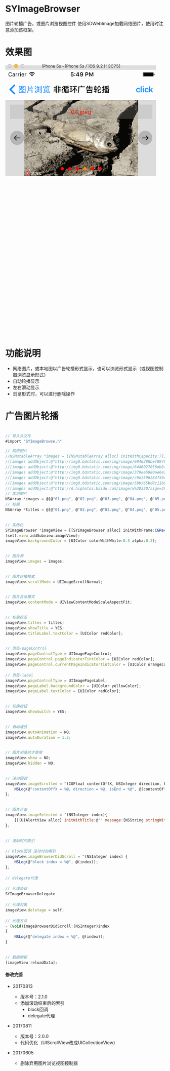 # SYImageBrowser
图片轮播广告，或图片浏览视图控件
使用SDWebImage加载网络图片，使用时注意添加该框架。

# 效果图
![syimagebrowse.gif](./syimagebrowse.gif)

# 功能说明
 * 网络图片，或本地图以广告轮播形式显示，也可以浏览形式显示（或视图控制器浏览显示形式）
  * 自动轮播显示
  * 左右滑动显示
  * 浏览形式时，可以进行删除操作

# 广告图片轮播

~~~ javascript

// 导入头文件
#import "SYImageBrowse.h"

~~~ 

~~~ javascript
// 网络图片
//NSMutableArray *images = [[NSMutableArray alloc] initWithCapacity:7];
//[images addObject:@"http://img0.bdstatic.com/img/image/6946388bef89760a5a2316f888602a721440491660.jpg"];
//[images addObject:@"http://img0.bdstatic.com/img/image/6446027056db8afa73b23eaf953dadde1410240902.jpg"];
//[images addObject:@"http://img0.bdstatic.com/img/image/379ee5880ae642e12c24b731501d01d91409804208.jpg"];
//[images addObject:@"http://img0.bdstatic.com/img/image/c9e2596284f50ce95cbed0d756fdd22b1409207983.jpg"];
//[images addObject:@"http://img0.bdstatic.com/img/image/5bb565bd8c11b67a46bcfb36cc506f6c1409130294.jpg"];
//[images addObject:@"http://d.hiphotos.baidu.com/image/w%3D230/sign=3941c09f0ef431adbcd2443a7b37ac0f/bd315c6034a85edf0647db2e4b540923dc5475f7.jpg"];
// 本地图片
NSArray *images = @[@"01.png", @"02.png", @"03.png", @"04.png", @"05.png", @"06.png"];
// 标题
NSArray *titles = @[@"01.png", @"02.png", @"03.png", @"04.png", @"05.png", @"06.png"];

~~~ 

~~~ javascript

// 实例化
SYImageBrowser *imageView = [[SYImageBrowser alloc] initWithFrame:CGRectMake(0.0, 0.0, self.view.frame.size.width, 160.0)];
[self.view addSubview:imageView];
imageView.backgroundColor = [UIColor colorWithWhite:0.5 alpha:0.3];

~~~ 

~~~ javascript

// 图片源
imageView.images = images;

~~~ 

~~~ javascript

// 图片轮播模式
imageView.scrollMode = UIImageScrollNormal;

~~~ 

~~~ javascript

// 图片显示模式
imageView.contentMode = UIViewContentModeScaleAspectFit;

~~~ 

~~~ javascript

// 标题标签
imageView.titles = titles;
imageView.showTitle = YES;
imageView.titleLabel.textColor = [UIColor redColor];

~~~ 

~~~ javascript

// 页签-pageControl
imageView.pageControlType = UIImagePageControl;
imageView.pageControl.pageIndicatorTintColor = [UIColor redColor];
imageView.pageControl.currentPageIndicatorTintColor = [UIColor orangeColor];

// 页签-label 
imageView.pageControlType = UIImagePageLabel;
imageView.pageLabel.backgroundColor = [UIColor yellowColor];
imageView.pageLabel.textColor = [UIColor redColor];

~~~ 

~~~ javascript

// 切换按钮
imageView.showSwitch = YES;

~~~ 

~~~ javascript

// 自动播放
imageView.autoAnimation = NO;
imageView.autoDuration = 1.2;

~~~ 

~~~ javascript

// 图片浏览时才使用
imageView.show = NO;
imageView.hidden = NO;

~~~ 

~~~ javascript

// 滚动回调
imageView.imageScrolled = ^(CGFloat contentOffX, NSInteger direction, BOOL isEnd){
    NSLog(@"contentOffX = %@, direction = %@, isEnd = %@", @(contentOffX), @(direction), @(isEnd));
};

~~~ 

~~~ javascript

// 图片点击
imageView.imageSelected = ^(NSInteger index){
    [[[UIAlertView alloc] initWithTitle:@"" message:[NSString stringWithFormat:@"你点击了第 %@ 张图片", @(index + 1)] delegate:nil cancelButtonTitle:@"知道了" otherButtonTitles:nil, nil] show];
};

~~~ 

~~~ javascript

// 滚动时的索引

// block回调 滚动时的索引
imageView.imageBrowserDidScroll = ^(NSInteger index) {
    NSLog(@"block index = %@", @(index));
};

// delegate代理

// 代理协议
SYImageBrowserDelegate

// 代理对象
imageView.deletage = self;

// 代理方法
- (void)imageBrowserDidScroll:(NSInteger)index
{
    NSLog(@"delegate index = %@", @(index));
}

~~~ 

~~~ javascript

// 数据刷新
[imageView reloadData];

~~~


#### 修改完善
* 20170813
  * 版本号：2.1.0
  * 添加滚动结束后的索引
    * block回调
    * delegate代理

* 20170811
  * 版本号：2.0.0
  * 代码优化（UIScrollView改成UICollectionView）  

* 20170605
  * 删除弃用图片浏览视图控制器


